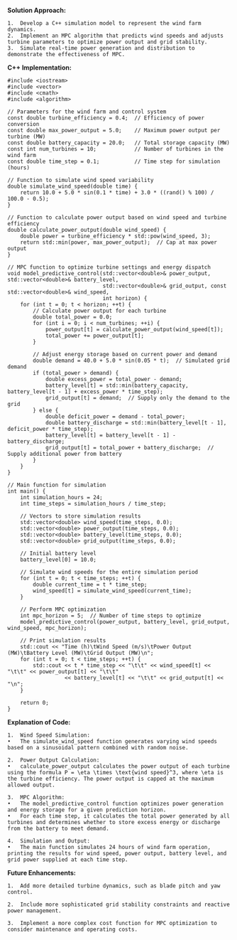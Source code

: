 **Solution Approach:**

	1.	Develop a C++ simulation model to represent the wind farm dynamics.
	2.	Implement an MPC algorithm that predicts wind speeds and adjusts turbine parameters to optimize power output and grid stability.
	3.	Simulate real-time power generation and distribution to demonstrate the effectiveness of MPC.

**C++ Implementation:**
```
#include <iostream>
#include <vector>
#include <cmath>
#include <algorithm>

// Parameters for the wind farm and control system
const double turbine_efficiency = 0.4;  // Efficiency of power conversion
const double max_power_output = 5.0;    // Maximum power output per turbine (MW)
const double battery_capacity = 20.0;   // Total storage capacity (MW)
const int num_turbines = 10;            // Number of turbines in the wind farm
const double time_step = 0.1;           // Time step for simulation (hours)

// Function to simulate wind speed variability
double simulate_wind_speed(double time) {
    return 10.0 + 5.0 * sin(0.1 * time) + 3.0 * ((rand() % 100) / 100.0 - 0.5);
}

// Function to calculate power output based on wind speed and turbine efficiency
double calculate_power_output(double wind_speed) {
    double power = turbine_efficiency * std::pow(wind_speed, 3);
    return std::min(power, max_power_output);  // Cap at max power output
}

// MPC function to optimize turbine settings and energy dispatch
void model_predictive_control(std::vector<double>& power_output, std::vector<double>& battery_level,
                              std::vector<double>& grid_output, const std::vector<double>& wind_speed,
                              int horizon) {
    for (int t = 0; t < horizon; ++t) {
        // Calculate power output for each turbine
        double total_power = 0.0;
        for (int i = 0; i < num_turbines; ++i) {
            power_output[t] = calculate_power_output(wind_speed[t]);
            total_power += power_output[t];
        }

        // Adjust energy storage based on current power and demand
        double demand = 40.0 + 5.0 * sin(0.05 * t);  // Simulated grid demand
        if (total_power > demand) {
            double excess_power = total_power - demand;
            battery_level[t] = std::min(battery_capacity, battery_level[t - 1] + excess_power * time_step);
            grid_output[t] = demand;  // Supply only the demand to the grid
        } else {
            double deficit_power = demand - total_power;
            double battery_discharge = std::min(battery_level[t - 1], deficit_power * time_step);
            battery_level[t] = battery_level[t - 1] - battery_discharge;
            grid_output[t] = total_power + battery_discharge;  // Supply additional power from battery
        }
    }
}

// Main function for simulation
int main() {
    int simulation_hours = 24;
    int time_steps = simulation_hours / time_step;

    // Vectors to store simulation results
    std::vector<double> wind_speed(time_steps, 0.0);
    std::vector<double> power_output(time_steps, 0.0);
    std::vector<double> battery_level(time_steps, 0.0);
    std::vector<double> grid_output(time_steps, 0.0);

    // Initial battery level
    battery_level[0] = 10.0;

    // Simulate wind speeds for the entire simulation period
    for (int t = 0; t < time_steps; ++t) {
        double current_time = t * time_step;
        wind_speed[t] = simulate_wind_speed(current_time);
    }

    // Perform MPC optimization
    int mpc_horizon = 5;  // Number of time steps to optimize
    model_predictive_control(power_output, battery_level, grid_output, wind_speed, mpc_horizon);

    // Print simulation results
    std::cout << "Time (h)\tWind Speed (m/s)\tPower Output (MW)\tBattery Level (MW)\tGrid Output (MW)\n";
    for (int t = 0; t < time_steps; ++t) {
        std::cout << t * time_step << "\t\t" << wind_speed[t] << "\t\t" << power_output[t] << "\t\t"
                  << battery_level[t] << "\t\t" << grid_output[t] << "\n";
    }

    return 0;
}
```
**Explanation of Code:**

  	1.	Wind Speed Simulation:
	•	The simulate_wind_speed function generates varying wind speeds based on a sinusoidal pattern combined with random noise.
 
	2.	Power Output Calculation:
	•	calculate_power_output calculates the power output of each turbine using the formula P = \eta \times \text{wind speed}^3, where \eta is the turbine efficiency. The power output is capped at the maximum allowed output.
 
	3.	MPC Algorithm:
	•	The model_predictive_control function optimizes power generation and energy storage for a given prediction horizon.
	•	For each time step, it calculates the total power generated by all turbines and determines whether to store excess energy or discharge from the battery to meet demand.
 
	4.	Simulation and Output:
	•	The main function simulates 24 hours of wind farm operation, printing the results for wind speed, power output, battery level, and grid power supplied at each time step.
 
**Future Enhancements:**

 	1.	Add more detailed turbine dynamics, such as blade pitch and yaw control.
   
	2.	Include more sophisticated grid stability constraints and reactive power management.
 
	3.	Implement a more complex cost function for MPC optimization to consider maintenance and operating costs.
